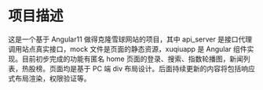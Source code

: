 # 项目描述

这是一个基于 Angular11 做得克隆雪球网站的项目，其中 api_server 是接口代理调用站点真实接口，mock 文件是页面的静态资源，xuqiuapp 是 Angular 组件实现。目前初步完成的功能有匿名 home 页面的登录、搜索、指数轮播图，新闻列表，热股榜。页面均是基于 PC 端 div 布局设计。后面持续更新的内容将包括响应式布局渲染，权限验证等。
